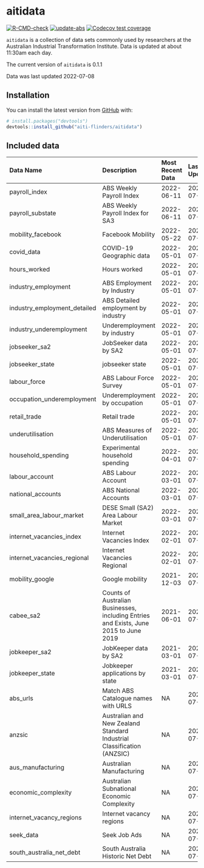 
<!-- README.md is generated from README.Rmd. Please edit that file -->

# aitidata

<!-- badges: start -->

[![R-CMD-check](https://github.com/aiti-flinders/aitidata/actions/workflows/R-CMD-check.yaml/badge.svg?branch=data_prep)](https://github.com/aiti-flinders/aitidata/actions/workflows/R-CMD-check.yaml)
[![update-abs](https://github.com/aiti-flinders/aitidata/workflows/update-abs/badge.svg)](https://github.com/aiti-flinders/aitidata/actions)
[![Codecov test
coverage](https://codecov.io/gh/aiti-flinders/aitidata/branch/master/graph/badge.svg)](https://app.codecov.io/gh/aiti-flinders/aitidata?branch=master)
<!-- badges: end -->

`aitidata` is a collection of data sets commonly used by researchers at
the Australian Industrial Transformation Institute. Data is updated at
about 11:30am each day.

The current version of `aitidata` is 0.1.1

Data was last updated 2022-07-08

## Installation

You can install the latest version from [GitHub](https://github.com/)
with:

``` r
# install.packages("devtools")
devtools::install_github("aiti-flinders/aitidata")
```

## Included data

| Data Name                      | Description                                                                           | Most Recent Data | Last Updated |
| :----------------------------- | :------------------------------------------------------------------------------------ | :--------------- | :----------- |
| payroll\_index                 | ABS Weekly Payroll Index                                                              | 2022-06-11       | 2022-07-08   |
| payroll\_substate              | ABS Weekly Payroll Index for SA3                                                      | 2022-06-11       | 2022-07-08   |
| mobility\_facebook             | Facebook Mobility                                                                     | 2022-05-22       | 2022-07-08   |
| covid\_data                    | COVID-19 Geographic data                                                              | 2022-05-01       | 2022-07-08   |
| hours\_worked                  | Hours worked                                                                          | 2022-05-01       | 2022-07-08   |
| industry\_employment           | ABS Employment by Industry                                                            | 2022-05-01       | 2022-07-08   |
| industry\_employment\_detailed | ABS Detailed employment by industry                                                   | 2022-05-01       | 2022-07-08   |
| industry\_underemployment      | Underemployment by industry                                                           | 2022-05-01       | 2022-07-08   |
| jobseeker\_sa2                 | JobSeeker data by SA2                                                                 | 2022-05-01       | 2022-07-08   |
| jobseeker\_state               | jobseeker state                                                                       | 2022-05-01       | 2022-07-08   |
| labour\_force                  | ABS Labour Force Survey                                                               | 2022-05-01       | 2022-07-08   |
| occupation\_underemployment    | Underemployment by occupation                                                         | 2022-05-01       | 2022-07-08   |
| retail\_trade                  | Retail trade                                                                          | 2022-05-01       | 2022-07-08   |
| underutilisation               | ABS Measures of Underutilisation                                                      | 2022-05-01       | 2022-07-08   |
| household\_spending            | Experimental household spending                                                       | 2022-04-01       | 2022-07-08   |
| labour\_account                | ABS Labour Account                                                                    | 2022-03-01       | 2022-07-08   |
| national\_accounts             | ABS National Accounts                                                                 | 2022-03-01       | 2022-07-08   |
| small\_area\_labour\_market    | DESE Small (SA2) Area Labour Market                                                   | 2022-03-01       | 2022-07-08   |
| internet\_vacancies\_index     | Internet Vacancies Index                                                              | 2022-02-01       | 2022-07-08   |
| internet\_vacancies\_regional  | Internet Vacancies Regional                                                           | 2022-02-01       | 2022-07-08   |
| mobility\_google               | Google mobility                                                                       | 2021-12-03       | 2022-07-08   |
| cabee\_sa2                     | Counts of Australian Businesses, including Entries and Exists, June 2015 to June 2019 | 2021-06-01       | 2022-07-08   |
| jobkeeper\_sa2                 | JobKeeper data by SA2                                                                 | 2021-03-01       | 2022-07-08   |
| jobkeeper\_state               | Jobkeeper applications by state                                                       | 2021-03-01       | 2022-07-08   |
| abs\_urls                      | Match ABS Catalogue names with URLS                                                   | NA               | 2022-07-08   |
| anzsic                         | Australian and New Zealand Standard Industrial Classification (ANZSIC)                | NA               | 2022-07-08   |
| aus\_manufacturing             | Australian Manufacturing                                                              | NA               | 2022-07-08   |
| economic\_complexity           | Australian Subnational Economic Complexity                                            | NA               | 2022-07-08   |
| internet\_vacancy\_regions     | Internet vacancy regions                                                              | NA               | 2022-07-08   |
| seek\_data                     | Seek Job Ads                                                                          | NA               | 2022-07-08   |
| south\_australia\_net\_debt    | South Australia Historic Net Debt                                                     | NA               | 2022-07-08   |
